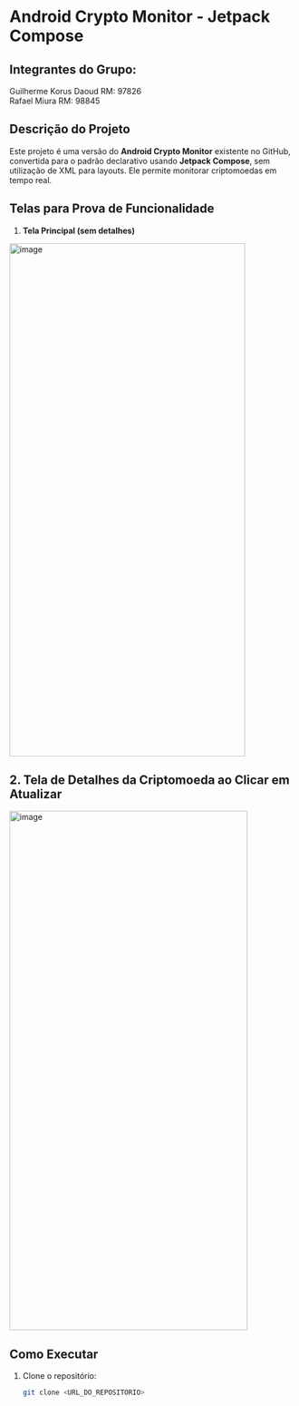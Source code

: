# Android Crypto Monitor - Jetpack Compose

## Integrantes do Grupo:
Guilherme Korus Daoud RM: 97826
<br>
Rafael Miura RM: 98845

## Descrição do Projeto
Este projeto é uma versão do **Android Crypto Monitor** existente no GitHub, convertida para o padrão declarativo usando **Jetpack Compose**, sem utilização de XML para layouts. Ele permite monitorar criptomoedas em tempo real.

## Telas para Prova de Funcionalidade

1. **Tela Principal (sem detalhes)**
<img width="416" height="905" alt="image" src="https://github.com/user-attachments/assets/47152529-1d11-4274-9516-057de0db82f2" />

## 2. **Tela de Detalhes da Criptomoeda ao Clicar em Atualizar**  
<img width="420" height="916" alt="image" src="https://github.com/user-attachments/assets/28844abb-89da-45c0-b757-b4b4666d08b3" />

## Como Executar
1. Clone o repositório:
   ```bash
   git clone <URL_DO_REPOSITORIO>
